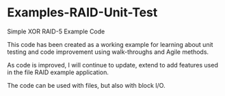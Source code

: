 # Examples-RAID-Unit-Test
Simple XOR RAID-5 Example Code

This code has been created as a working example for learning about unit testing and code improvement using walk-throughs and Agile methods.

As code is improved, I will continue to update, extend to add features used in the file RAID example application.

The code can be used with files, but also with block I/O.
